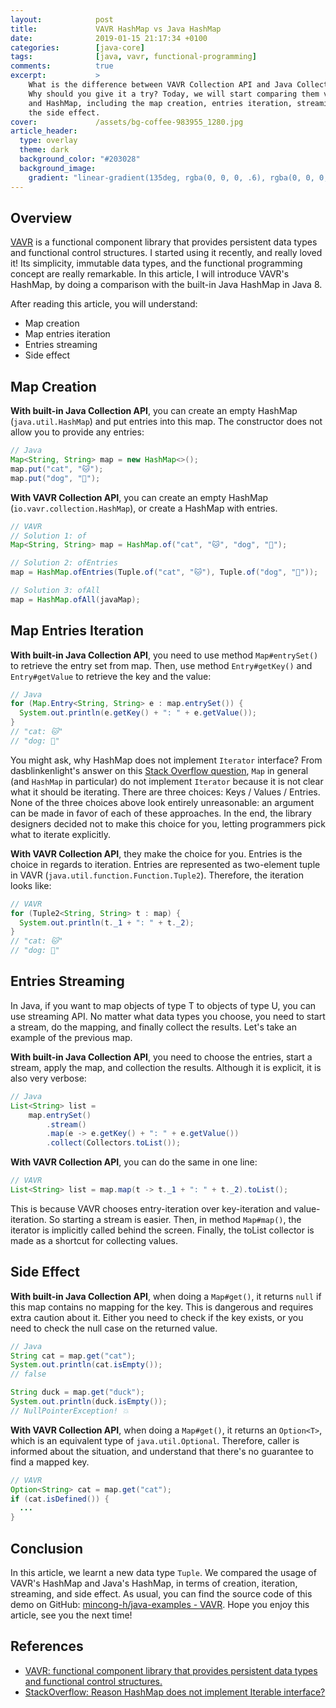 ```yaml
---
layout:            post
title:             VAVR HashMap vs Java HashMap
date:              2019-01-15 21:17:34 +0100
categories:        [java-core]
tags:              [java, vavr, functional-programming]
comments:          true
excerpt:           >
    What is the difference between VAVR Collection API and Java Collection API?
    Why should you give it a try? Today, we will start comparing them via Map
    and HashMap, including the map creation, entries iteration, streaming, and
    the side effect.
cover:             /assets/bg-coffee-983955_1280.jpg
article_header:
  type: overlay
  theme: dark
  background_color: "#203028"
  background_image:
    gradient: "linear-gradient(135deg, rgba(0, 0, 0, .6), rgba(0, 0, 0, .4))"
---
```


## Overview

[VAVR][vavr] is a functional component library that provides persistent data
types and functional control structures. I started using it recently, and really
loved it! Its simplicity, immutable data types, and the functional programming
concept are really remarkable. In this article, I will introduce VAVR's HashMap,
by doing a comparison with the built-in Java HashMap in Java 8. 

After reading this article, you will understand:

- Map creation
- Map entries iteration
- Entries streaming
- Side effect

## Map Creation

**With built-in Java Collection API**, you can create an empty HashMap
(`java.util.HashMap`) and put entries into this map. The constructor does not
allow you to provide any entries:

```java
// Java
Map<String, String> map = new HashMap<>();
map.put("cat", "🐱");
map.put("dog", "🐶");
```

**With VAVR Collection API**, you can create an empty HashMap
(`io.vavr.collection.HashMap`), or create a HashMap with entries.

```java
// VAVR
// Solution 1: of
Map<String, String> map = HashMap.of("cat", "🐱", "dog", "🐶");

// Solution 2: ofEntries
map = HashMap.ofEntries(Tuple.of("cat", "🐱"), Tuple.of("dog", "🐶"));

// Solution 3: ofAll
map = HashMap.ofAll(javaMap);
```

## Map Entries Iteration

**With built-in Java Collection API**, you need to use method `Map#entrySet()` to
retrieve the entry set from map. Then, use method `Entry#getKey()` and
`Entry#getValue` to retrieve the key and the value:

```java
// Java
for (Map.Entry<String, String> e : map.entrySet()) {
  System.out.println(e.getKey() + ": " + e.getValue());
}
// "cat: 🐱"
// "dog: 🐶"
```

You might ask, why HashMap does not implement `Iterator` interface?
From dasblinkenlight's answer on this [Stack Overflow question][1], `Map` in
general (and `HashMap` in particular) do not implement `Iterator` because it is
not clear what it should be iterating. There are three choices: Keys / Values /
Entries. None of the three choices above look entirely unreasonable: an argument
can be made in favor of each of these approaches. In the end, the library
designers decided not to make this choice for you, letting programmers pick what
to iterate explicitly.

**With VAVR Collection API**, they make the choice for you. Entries is the choice in
regards to iteration. Entries are represented as two-element tuple in VAVR
(`java.util.function.Function.Tuple2`). Therefore, the iteration looks like:

```java
// VAVR
for (Tuple2<String, String> t : map) {
  System.out.println(t._1 + ": " + t._2);
}
// "cat: 🐱"
// "dog: 🐶"
```
 
## Entries Streaming

In Java, if you want to map objects of type T to objects of type U, you can use
streaming API. No matter what data types you choose,
you need to start a stream, do the mapping, and finally collect the results.
Let's take an example of the previous map.

**With built-in Java Collection API**, you need to choose the entries, start a
stream, apply the map, and collection the results. Although it is explicit,
it is also very verbose:

```java
// Java
List<String> list =
    map.entrySet()
        .stream()
        .map(e -> e.getKey() + ": " + e.getValue())
        .collect(Collectors.toList());
```

**With VAVR Collection API**, you can do the same in one line:

```java
// VAVR
List<String> list = map.map(t -> t._1 + ": " + t._2).toList();
```

This is because VAVR chooses entry-iteration over key-iteration and
value-iteration. So starting a stream is easier. Then, in method `Map#map()`,
the iterator is implicitly called behind the screen. Finally, the toList
collector is made as a shortcut for collecting values.

## Side Effect

**With built-in Java Collection API**, when doing a `Map#get()`, it
returns `null` if this map contains no mapping for the key. This is dangerous
and requires extra caution about it. Either you need to check if the key exists,
or you need to check the null case on the returned value.

```java
// Java
String cat = map.get("cat");
System.out.println(cat.isEmpty());
// false

String duck = map.get("duck");
System.out.println(duck.isEmpty());
// NullPointerException! 💥
```

**With VAVR Collection API**, when doing a `Map#get()`, it returns an
`Option<T>`, which is an equivalent type of `java.util.Optional`. Therefore,
caller is informed about the situation, and understand that there's no guarantee
to find a mapped key.

```java
// VAVR
Option<String> cat = map.get("cat");
if (cat.isDefined()) {
  ...
}
```

## Conclusion

In this article, we learnt a new data type `Tuple`. We compared the usage of
VAVR's HashMap and Java's HashMap, in terms of creation, iteration, streaming,
and side effect. As usual, you can find the source code of this demo on GitHub:
[mincong-h/java-examples -
VAVR](https://github.com/mincong-h/java-examples/tree/master/vavr).
Hope you enjoy this article, see you the next time!

## References

- [VAVR: functional component library that provides persistent data types and
  functional control structures.][vavr]
- [StackOverflow: Reason HashMap does not implement Iterable interface?][1]

[vavr]: https://www.vavr.io
[1]: https://stackoverflow.com/questions/19422365/reason-hashmap-does-not-implement-iterable-interface
